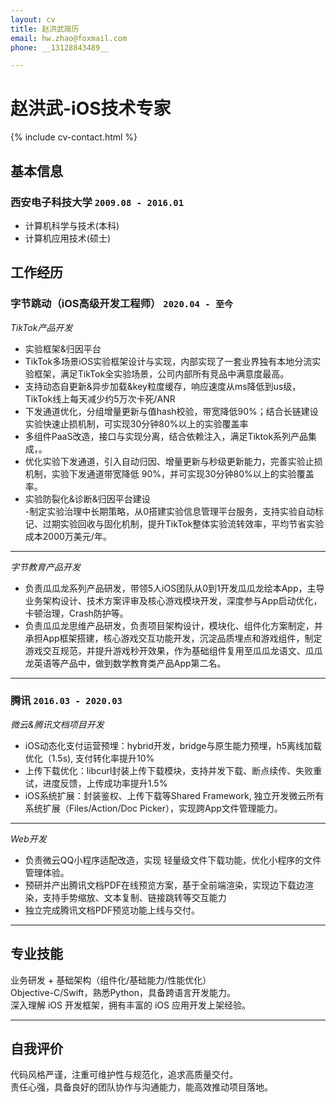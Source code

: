 ```yaml
---
layout: cv
title: 赵洪武简历
email: hw.zhao@foxmail.com
phone: __13128843489__

---
```

# 赵洪武-iOS技术专家

<!--
include contact information from the front matter
Supported arguments:
    - homepage: url, text
    - phone 13128843489
    - email hw.zhao@foxmail.com
-->
{% include cv-contact.html %}

## 基本信息
### __西安电子科技大学__ `2009.08 - 2016.01`
- 计算机科学与技术(本科)
- 计算机应用技术(硕士)
## 工作经历

### __字节跳动（iOS高级开发工程师）__ `2020.04 - 至今`
_TikTok产品开发_<br>
- 实验框架&归因平台<br>
- TikTok多场景iOS实验框架设计与实现，内部实现了一套业界独有本地分流实验框架，满足TikTok全实验场景，公司内部所有竞品中满意度最高。<br>
- 支持动态自更新&异步加载&key粒度缓存，响应速度从ms降低到us级，TikTok线上每天减少约5万次卡死/ANR <br>
- 下发通道优化，分组增量更新与值hash校验，带宽降低90%；结合长链建设实验快速止损机制，可实现30分钟80%以上的实验覆盖率<br>
- 多组件PaaS改造，接口与实现分离，结合依赖注入，满足Tiktok系列产品集成，。<br>
- 优化实验下发通道，引入自动归因、增量更新与秒级更新能力，完善实验止损机制，实验下发通道带宽降低 90%，并可实现30分钟80%以上的实验覆盖率。<br>
- 实验防裂化&诊断&归因平台建设<br>
  -制定实验治理中长期策略，从0搭建实验信息管理平台服务，支持实验自动标记、过期实验回收与固化机制，提升TikTok整体实验流转效率，平均节省实验成本2000万美元/年。<br>

------
_字节教育产品开发_<br>
- 负责瓜瓜龙系列产品研发，带领5人iOS团队从0到1开发瓜瓜龙绘本App，主导业务架构设计、技术方案评审及核心游戏模块开发，深度参与App启动优化，卡顿治理，Crash防护等。<br>
- 负责瓜瓜龙思维产品研发，负责项目架构设计，模块化、组件化方案制定，并承担App框架搭建，核心游戏交互功能开发，沉淀品质埋点和游戏组件，制定游戏交互规范，并提升游戏秒开效果，作为基础组件复用至瓜瓜龙语文、瓜瓜龙英语等产品中，做到数学教育类产品App第二名。<br>

------
### __腾讯__ `2016.03 - 2020.03`

_微云&腾讯文档项目开发_<br>
- iOS动态化支付运营预埋：hybrid开发，bridge与原生能力预埋，h5离线加载优化（1.5s), 支付转化率提升10%<br>
- 上传下载优化：libcurl封装上传下载模块，支持并发下载、断点续传、失败重试，进度反馈，上传成功率提升1.5%<br>
- iOS系统扩展：封装鉴权、上传下载等Shared Framework, 独立开发微云所有系统扩展（Files/Action/Doc Picker），实现跨App文件管理能力。<br>

------
_Web开发_<br>
- 负责微云QQ小程序适配改造，实现 轻量级文件下载功能，优化小程序的文件管理体验。<br>
- 预研并产出腾讯文档PDF在线预览方案，基于全前端渲染，实现边下载边渲染，支持手势缩放、文本复制、链接跳转等交互能力<br>
- 独立完成腾讯文档PDF预览功能上线与交付。<br>

------


## 专业技能
业务研发 + 基础架构（组件化/基础能力/性能优化）<br>
Objective-C/Swift，熟悉Python，具备跨语言开发能力。<br>
深入理解 iOS 开发框架，拥有丰富的 iOS 应用开发上架经验。<br>

------
## 自我评价
代码风格严谨，注重可维护性与规范化，追求高质量交付。<br>
责任心强，具备良好的团队协作与沟通能力，能高效推动项目落地。<br>

<!-- ### Footer

Last updated: May 2025 -->
